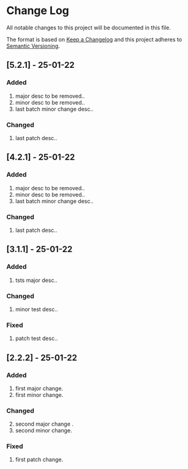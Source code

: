 # Change Log
All notable changes to this project will be documented in this file.

The format is based on [Keep a Changelog](http://keepachangelog.com/)
and this project adheres to [Semantic Versioning](http://semver.org/).

## [5.2.1] - 25-01-22
### Added
1. major desc to be removed..
1. minor desc to be removed..
1. last batch minor change desc..
### Changed
1. last patch desc..

## [4.2.1] - 25-01-22
### Added
1. major desc to be removed..
1. minor desc to be removed..
1. last batch minor change desc..
### Changed
1. last patch desc..

## [3.1.1] - 25-01-22
### Added
1. tsts major desc..
### Changed
1. minor test desc..
### Fixed
1. patch test desc..

## [2.2.2] - 25-01-22
### Added
1. first major change.
1. first minor change.
### Changed
2. second major change .
2. second minor change.
### Fixed
1. first patch change.
